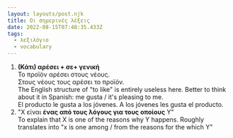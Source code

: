 ```yaml
---
layout: layouts/post.njk
title: Οι σημερινές λέξεις
date: 2022-08-15T07:48:35.433Z
tags:
  - λεξιλόγιο
  - vocabulary
---
```

1. **(Κάτι) αρέσει + σε+ γενική**\
   Το προϊόν αρέσει στους νέους.\
   Στους νέους τους αρέσει το προϊόν. \
   The English structure of "to like" is entirely useless here. Better to think about it in Spanish: me gusta / it's pleasing to me.\
   El producto le gusta a los jóvenes. A los jóvenes les gusta el producto.
2.  "X είναι **ένας από τους λόγους για τους οποίους** Y"\
   To explain that X is one of the reasons why Y happens. Roughly translates into "x is one among / from the reasons for the which Y"